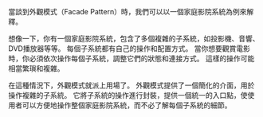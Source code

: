 ﻿當談到外觀模式（Facade Pattern）時，我們可以以一個家庭影院系統為例來解釋。

想像一下，你有一個家庭影院系統，包含了多個複雜的子系統，如投影機、音響、DVD播放器等等。
每個子系統都有自己的操作和配置方式。
當你想要觀賞電影時，你必須依次操作每個子系統，調整它們的狀態和連接方式。
這樣的操作可能相當繁瑣和複雜。

在這種情況下，外觀模式就派上用場了。
外觀模式提供了一個簡化的介面，用於操作複雜的子系統。
它將子系統的操作進行封裝，提供一個統一的入口點，使使用者可以方便地操作整個家庭影院系統，而不必了解每個子系統的細節。